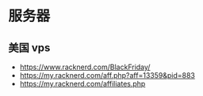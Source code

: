 # 服务器

## 美国 vps

- https://www.racknerd.com/BlackFriday/
- https://my.racknerd.com/aff.php?aff=13359&pid=883
- https://my.racknerd.com/affiliates.php